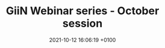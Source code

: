 ---
title:  "GiiN Webinar series - October session"
layout: webinar
date:   2021-10-12 16:06:19 +0100
categories: webinar
speakers:
  - name: 
      - Dani Fachinetti
    title: 
      - PhD 
    institute: Curie
    nation: France
  - name:
      - Marina Mapelli
    title: 
      - PhD
    institute: IEO
    nation: Italy
---